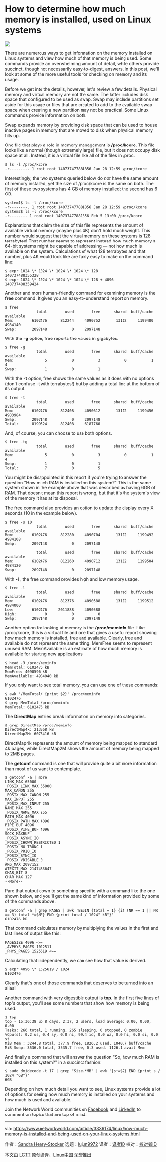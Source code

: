 [#]: collector: (lujun9972)
[#]: translator: ( )
[#]: reviewer: ( )
[#]: publisher: ( )
[#]: url: ( )
[#]: subject: (How to determine how much memory is installed, used on Linux systems)
[#]: via: (https://www.networkworld.com/article/3336174/linux/how-much-memory-is-installed-and-being-used-on-your-linux-systems.html)
[#]: author: (Sandra Henry-Stocker https://www.networkworld.com/author/Sandra-Henry_Stocker/)

How to determine how much memory is installed, used on Linux systems
======
![](https://images.idgesg.net/images/article/2019/02/memory-100787327-large.jpg)

There are numerous ways to get information on the memory installed on Linux systems and view how much of that memory is being used. Some commands provide an overwhelming amount of detail, while others provide succinct, though not necessarily easy-to-digest, answers. In this post, we'll look at some of the more useful tools for checking on memory and its usage.

Before we get into the details, however, let's review a few details. Physical memory and virtual memory are not the same. The latter includes disk space that configured to be used as swap. Swap may include partitions set aside for this usage or files that are created to add to the available swap space when creating a new partition may not be practical. Some Linux commands provide information on both.

Swap expands memory by providing disk space that can be used to house inactive pages in memory that are moved to disk when physical memory fills up.

One file that plays a role in memory management is **/proc/kcore**. This file looks like a normal (though extremely large) file, but it does not occupy disk space at all. Instead, it is a virtual file like all of the files in /proc.

```
$ ls -l /proc/kcore
-r--------. 1 root root 140737477881856 Jan 28 12:59 /proc/kcore
```

Interestingly, the two systems queried below do _not_ have the same amount of memory installed, yet the size of /proc/kcore is the same on both. The first of these two systems has 4 GB of memory installed; the second has 6 GB.

```
system1$ ls -l /proc/kcore
-r--------. 1 root root 140737477881856 Jan 28 12:59 /proc/kcore
system2$ ls -l /proc/kcore
-r-------- 1 root root 140737477881856 Feb 5 13:00 /proc/kcore
```

Explanations that claim the size of this file represents the amount of available virtual memory (maybe plus 4K) don't hold much weight. This number would suggest that the virtual memory on these systems is 128 terrabytes! That number seems to represent instead how much memory a 64-bit systems might be capable of addressing — not how much is available on the system. Calculations of what 128 terrabytes and that number, plus 4K would look like are fairly easy to make on the command line:

```
$ expr 1024 \* 1024 \* 1024 \* 1024 \* 128
140737488355328
$ expr 1024 \* 1024 \* 1024 \* 1024 \* 128 + 4096
140737488359424
```

Another and more human-friendly command for examining memory is the **free** command. It gives you an easy-to-understand report on memory.

```
$ free
              total        used        free      shared  buff/cache   available
Mem:        6102476      812244     4090752       13112     1199480     4984140
Swap:       2097148           0     2097148
```

With the **-g** option, free reports the values in gigabytes.

```
$ free -g
              total        used        free      shared  buff/cache   available
Mem:              5           0           3           0           1           4
Swap:             1           0           1
```

With the **-t** option, free shows the same values as it does with no options (don't confuse -t with terrabytes!) but by adding a total line at the bottom of its output.

```
$ free -t
              total        used        free      shared  buff/cache   available
Mem:        6102476      812408     4090612       13112     1199456     4983984
Swap:       2097148           0     2097148
Total:      8199624      812408     6187760
```

And, of course, you can choose to use both options.

```
$ free -tg
              total        used        free      shared  buff/cache   available
Mem:              5           0           3           0           1           4
Swap:             1           0           1
Total:            7           0           5
```

You might be disappointed in this report if you're trying to answer the question "How much RAM is installed on this system?" This is the same system shown in the example above that was described as having 6GB of RAM. That doesn't mean this report is wrong, but that it's the system's view of the memory it has at its disposal.

The free command also provides an option to update the display every X seconds (10 in the example below).

```
$ free -s 10
              total        used        free      shared  buff/cache   available
Mem:        6102476      812280     4090704       13112     1199492     4984108
Swap:       2097148           0     2097148

              total        used        free      shared  buff/cache   available
Mem:        6102476      812260     4090712       13112     1199504     4984120
Swap:       2097148           0     2097148
```

With **-l** , the free command provides high and low memory usage.

```
$ free -l
              total        used        free      shared  buff/cache   available
Mem:        6102476      812376     4090588       13112     1199512     4984000
Low:        6102476     2011888     4090588
High:             0           0           0
Swap:       2097148           0     2097148
```

Another option for looking at memory is the **/proc/meminfo** file. Like /proc/kcore, this is a virtual file and one that gives a useful report showing how much memory is installed, free and available. Clearly, free and available do not represent the same thing. MemFree seems to represent unused RAM. MemAvailable is an estimate of how much memory is available for starting new applications.

```
$ head -3 /proc/meminfo
MemTotal: 6102476 kB
MemFree: 4090596 kB
MemAvailable: 4984040 kB
```

If you only want to see total memory, you can use one of these commands:

```
$ awk '/MemTotal/ {print $2}' /proc/meminfo
6102476
$ grep MemTotal /proc/meminfo
MemTotal: 6102476 kB
```

The **DirectMap** entries break information on memory into categories.

```
$ grep DirectMap /proc/meminfo
DirectMap4k: 213568 kB
DirectMap2M: 6076416 kB
```

DirectMap4k represents the amount of memory being mapped to standard 4k pages, while DirectMap2M shows the amount of memory being mapped to 2MB pages.

The **getconf** command is one that will provide quite a bit more information than most of us want to contemplate.

```
$ getconf -a | more
LINK_MAX 65000
_POSIX_LINK_MAX 65000
MAX_CANON 255
_POSIX_MAX_CANON 255
MAX_INPUT 255
_POSIX_MAX_INPUT 255
NAME_MAX 255
_POSIX_NAME_MAX 255
PATH_MAX 4096
_POSIX_PATH_MAX 4096
PIPE_BUF 4096
_POSIX_PIPE_BUF 4096
SOCK_MAXBUF
_POSIX_ASYNC_IO
_POSIX_CHOWN_RESTRICTED 1
_POSIX_NO_TRUNC 1
_POSIX_PRIO_IO
_POSIX_SYNC_IO
_POSIX_VDISABLE 0
ARG_MAX 2097152
ATEXIT_MAX 2147483647
CHAR_BIT 8
CHAR_MAX 127
--More--
```

Pare that output down to something specific with a command like the one shown below, and you'll get the same kind of information provided by some of the commands above.

```
$ getconf -a | grep PAGES | awk 'BEGIN {total = 1} {if (NR == 1 || NR == 3) total *=$NF} END {print total / 1024" kB"}'
6102476 kB
```

That command calculates memory by multiplying the values in the first and last lines of output like this:

```
PAGESIZE 4096 <==
_AVPHYS_PAGES 1022511
_PHYS_PAGES 1525619 <==
```

Calculating that independently, we can see how that value is derived.

```
$ expr 4096 \* 1525619 / 1024
6102476
```

Clearly that's one of those commands that deserves to be turned into an alias!

Another command with very digestible output is **top**. In the first five lines of top's output, you'll see some numbers that show how memory is being used.

```
$ top
top - 15:36:38 up 8 days, 2:37, 2 users, load average: 0.00, 0.00, 0.00
Tasks: 266 total, 1 running, 265 sleeping, 0 stopped, 0 zombie
%Cpu(s): 0.2 us, 0.4 sy, 0.0 ni, 99.4 id, 0.0 wa, 0.0 hi, 0.0 si, 0.0 st
MiB Mem : 3244.8 total, 377.9 free, 1826.2 used, 1040.7 buff/cache
MiB Swap: 3536.0 total, 3535.7 free, 0.3 used. 1126.1 avail Mem
```

And finally a command that will answer the question "So, how much RAM is installed on this system?" in a succinct fashion:

```
$ sudo dmidecode -t 17 | grep "Size.*MB" | awk '{s+=$2} END {print s / 1024 "GB"}'
6GB
```

Depending on how much detail you want to see, Linux systems provide a lot of options for seeing how much memory is installed on your systems and how much is used and available.

Join the Network World communities on [Facebook][1] and [LinkedIn][2] to comment on topics that are top of mind.

--------------------------------------------------------------------------------

via: https://www.networkworld.com/article/3336174/linux/how-much-memory-is-installed-and-being-used-on-your-linux-systems.html

作者：[Sandra Henry-Stocker][a]
选题：[lujun9972][b]
译者：[译者ID](https://github.com/译者ID)
校对：[校对者ID](https://github.com/校对者ID)

本文由 [LCTT](https://github.com/LCTT/TranslateProject) 原创编译，[Linux中国](https://linux.cn/) 荣誉推出

[a]: https://www.networkworld.com/author/Sandra-Henry_Stocker/
[b]: https://github.com/lujun9972
[1]: https://www.facebook.com/NetworkWorld/
[2]: https://www.linkedin.com/company/network-world
